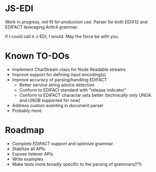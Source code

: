 # JS-EDI

Work in progress, not fit for production use. Parser for both EDIX12 and EDIFACT leveraging Antlr4 grammar.

If I could call it J-EDI, I would. May the force be with you.

# Known TO-DOs

- Implement CharStream class for Node Readable streams
- Improve support for defining input encoding(s)
- Improve accuracy of parsing/handling EDIFACT
  - Better service string advice detection
  - Conform to EDIFACt standard with "release indicator"
  - Conform to EDIFACT charactar sets better (technically only UNOA and UNOB supported for now)
- Address custom eventing in document parser
- Probably more

# Roadmap
- Complete EDIFACT support and optimize grammar
- Stabilize all APIs
- Expose listener APIs
- Write examples
- Make tests more broadly specific to the parsing of grammars(??)
